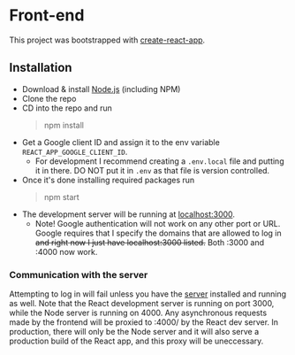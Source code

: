 # Front-end

This project was bootstrapped with [create-react-app](https://github.com/facebook/create-react-app).

## Installation

* Download & install [Node.js](https://nodejs.org/) (including NPM)
* Clone the repo
* CD into the repo and run
  > npm install
* Get a Google client ID and assign it to the env variable `REACT_APP_GOOGLE_CLIENT_ID`.
  * For development I recommend creating a `.env.local` file and putting it in there. DO NOT put it in `.env` as that file is version controlled.
* Once it's done installing required packages run
  > npm start
* The development server will be running at [localhost:3000](http://localhost:3000).
  * Note! Google authentication will not work on any other port or URL. Google requires that I specify the domains that are allowed to log in ~~and right now I just have localhost:3000 listed.~~ Both :3000 and :4000 now work.

### Communication with the server

Attempting to log in will fail unless you have the [server](https://github.com/gregdumb/cs160-server) installed and running as well. Note that the React development server is running on port 3000, while the Node server is running on 4000. Any asynchronous requests made by the frontend will be proxied to :4000/ by the React dev server. In production, there will only be the Node server and it will also serve a production build of the React app, and this proxy will be uneccessary.